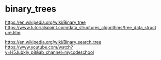 # binary_trees

https://en.wikipedia.org/wiki/Binary_tree
https://www.tutorialspoint.com/data_structures_algorithms/tree_data_structure.htm

https://en.wikipedia.org/wiki/Binary_search_tree
https://www.youtube.com/watch?v=H5JubkIy_p8&ab_channel=mycodeschool
